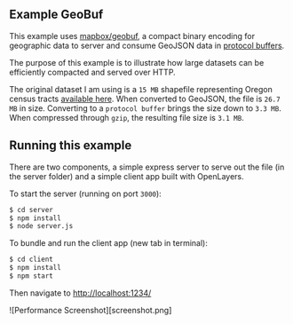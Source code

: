 ## Example GeoBuf

This example uses [mapbox/geobuf](https://github.com/mapbox/geobuf), a compact binary encoding for geographic data to server and consume GeoJSON data in [protocol buffers](https://developers.google.com/protocol-buffers/).

The purpose of this example is to illustrate how large datasets can be efficiently compacted and served over HTTP.  

The original dataset I am using is a `15 MB` shapefile representing Oregon census tracts [available here](ftp://ftp2.census.gov/geo/pvs/tiger2010st/41_Oregon/41/).  When converted to GeoJSON, the file is `26.7 MB` in size.  Converting to a `protocol buffer` brings the size down to `3.3 MB`.  When compressed through `gzip`, the resulting file size is `3.1 MB`.

## Running this example

There are two components, a simple express server to serve out the file (in the server folder) and a simple client app built with OpenLayers.

To start the server (running on port `3000`):

```bash
$ cd server
$ npm install
$ node server.js
```

To bundle and run the client app (new tab in terminal):

```bash
$ cd client
$ npm install
$ npm start
```

Then navigate to [http://localhost:1234/](http://localhost:1234/)

![Performance Screenshot][screenshot.png]